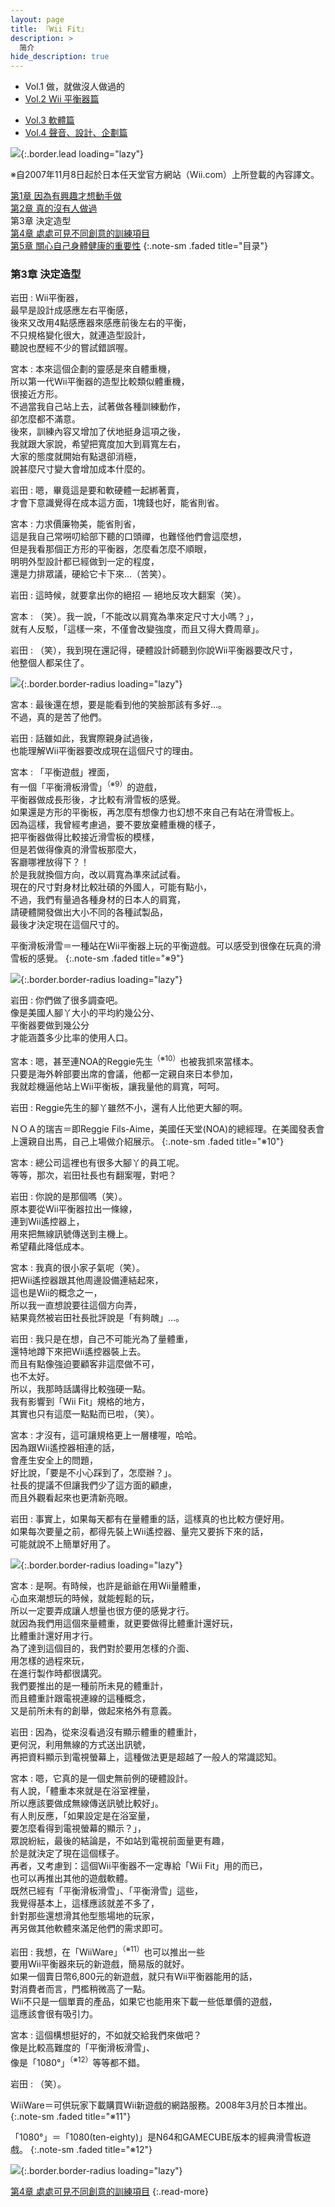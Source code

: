 ```yaml
---
layout: page
title: 『Wii Fit』 
description: >
  简介
hide_description: true
---
```


<nav class="pagination heading clearfix" role="navigation">
  <ul>
    <li class="pagination-item">
      <a style="background-color:rgba(225,224,224,0.3);">
        Vol.1 做，就做沒人做過的
      </a>
    </li>
    <li class="pagination-item">
      <a href="../../vol2/1/">
        Vol.2 Wii 平衡器篇
      </a>
    </li>
  </ul>
  <ul>
    <li class="pagination-item">
      <a href="../../vol3/1/">
        Vol.3 軟體篇
      </a>
    </li>
    <li class="pagination-item">
      <a href="../../vol4/1/">
        Vol.4 聲音、設計、企劃篇
      </a>
    </li>
  </ul>
</nav>

![](/interviews/cht-tw/wii/wiifit/vol1/img/wiifit_crv_vol1_11.jpg){:.border.lead loading="lazy"}

※自2007年11月8日起於日本任天堂官方網站（Wii.com）上所登載的內容譯文。

[第1章 因為有興趣才想動手做](1.md)<br>
[第2章 真的沒有人做過](2.md)<br>
第3章 決定造型<br>
[第4章 處處可見不同創意的訓練項目](4.md)<br>
[第5章 關心自己身體健康的重要性](5.md)
{:.note-sm .faded title="目录"}

### 第3章 決定造型

岩田
: Wii平衡器，<br>最早是設計成感應左右平衡感，<br>後來又改用4點感應器來感應前後左右的平衡，<br>不只規格變化很大，就連造型設計，<br>聽說也歷經不少的嘗試錯誤喔。

宮本
: 本來這個企劃的靈感是來自體重機，<br>所以第一代Wii平衡器的造型比較類似體重機，<br>很接近方形。<br>不過當我自己站上去，試著做各種訓練動作，<br>卻怎麼都不滿意。<br>後來，訓練內容又增加了伏地挺身這項之後，<br>我就跟大家說，希望把寬度加大到肩寬左右，<br>大家的態度就開始有點退卻消極，<br>說甚麼尺寸變大會增加成本什麼的。

岩田
: 嗯，畢竟這是要和軟硬體一起綁著賣，<br>才會下意識覺得在成本這方面，1塊錢也好，能省則省。

宮本
: 力求價廉物美，能省則省，<br>這是我自己常嘮叨給部下聽的口頭禪，也難怪他們會這麼想，<br>但是我看那個正方形的平衡器，怎麼看怎麼不順眼，<br>明明外型設計都已經做到一定的程度，<br>還是力排眾議，硬給它卡下來…（苦笑）。

岩田
: 這時候，就要拿出你的絕招 — 絕地反攻大翻案（笑）。

宮本
: （笑）。我一說，「不能改以肩寬為準來定尺寸大小嗎？」，<br>就有人反駁，「這樣一來，不僅會改變強度，而且又得大費周章」。

岩田
: （笑），我到現在還記得，硬體設計師聽到你說Wii平衡器要改尺寸，<br>他整個人都呆住了。

![](/interviews/cht-tw/wii/wiifit/vol1/img/wiifit_vol1_08.jpg){:.border.border-radius loading="lazy"}

宮本
: 最後還在想，要是能看到他的笑臉那該有多好…。<br>不過，真的是苦了他們。

岩田
: 話雖如此，我實際親身試過後，<br>也能理解Wii平衡器要改成現在這個尺寸的理由。

宮本
: 「平衡遊戲」裡面，<br>有一個「平衡滑板滑雪」<sup>（※9）</sup>的遊戲，<br>平衡器做成長形後，才比較有滑雪板的感覺。<br>如果還是方形的平衡板，再怎麼有想像力也幻想不來自己有站在滑雪板上。<br>因為這樣，我曾經考慮過，要不要放棄體重機的樣子，<br>把平衡器做得比較接近滑雪板的模樣，<br>但是若做得像真的滑雪板那麼大，<br>客廳哪裡放得下？！<br>於是我就換個方向，改以肩寬為準來試試看。<br>現在的尺寸對身材比較壯碩的外國人，可能有點小，<br>不過，我們有量過各種身材的日本人的肩寬，<br>請硬體開發做出大小不同的各種試製品，<br>最後才決定現在這個尺寸的。

平衡滑板滑雪＝一種站在Wii平衡器上玩的平衡遊戲。可以感受到很像在玩真的滑雪板的感覺。
{:.note-sm .faded title="※9"}

![](/interviews/cht-tw/wii/wiifit/vol1/img/wiifit_vol1_07.jpg){:.border.border-radius loading="lazy"}

岩田
: 你們做了很多調查吧。<br>像是美國人腳丫大小的平均約幾公分、<br>平衡器要做到幾公分<br>才能涵蓋多少比率的使用人口。

宮本
: 嗯，甚至連NOA的Reggie先生<sup>（※10）</sup>也被我抓來當樣本。<br>只要是海外幹部要出席的會議，他都一定親自來日本參加，<br>我就趁機逼他站上Wii平衡板，讓我量他的肩寬，呵呵。

岩田
: Reggie先生的腳丫雖然不小，還有人比他更大腳的啊。

ＮＯＡ的瑞吉＝即Reggie Fils-Aime，美國任天堂(NOA)的總經理。在美國發表會上還親自出馬，自己上場做介紹展示。
{:.note-sm .faded title="※10"}

宮本
: 總公司這裡也有很多大腳丫的員工呢。<br>等等，那次，岩田社長也有翻案喔，對吧？

岩田
: 你說的是那個嗎（笑）。<br>原本要從Wii平衡器拉出一條線，<br>連到Wii遙控器上，<br>用來把無線訊號傳送到主機上。<br>希望藉此降低成本。

宮本
: 我真的很小家子氣呢（笑）。<br>把Wii遙控器跟其他周邊設備連結起來，<br>這也是Wii的概念之一，<br>所以我一直想說要往這個方向弄，<br>結果竟然被岩田社長批評說是「有夠醜」…。

岩田
: 我只是在想，自己不可能光為了量體重，<br>還特地蹲下來把Wii遙控器裝上去。<br>而且有點像強迫要顧客非這麼做不可，<br>也不太好。<br>所以，我那時話講得比較強硬一點。<br>我有影響到「Wii Fit」規格的地方，<br>其實也只有這麼一點點而已啦，（笑）。

宮本
: 才沒有，這可讓規格更上一層樓喔，哈哈。<br>因為跟Wii遙控器相連的話，<br>會產生安全上的問題，<br>好比說，「要是不小心踩到了，怎麼辦？」。<br>社長的提議不但讓我們少了這方面的顧慮，<br>而且外觀看起來也更清新亮眼。

岩田
: 事實上，如果每天都有在量體重的話，這樣真的也比較方便好用。<br>如果每次要量之前，都得先裝上Wii遙控器、量完又要拆下來的話，<br>可能就說不上簡單好用了。

![](/interviews/cht-tw/wii/wiifit/vol1/img/wiifit_vol1_09.jpg){:.border.border-radius loading="lazy"}

宮本
: 是啊。有時候，也許是爺爺在用Wii量體重，<br>心血來潮想玩的時候，就能輕鬆的玩，<br>所以一定要弄成讓人想量也很方便的感覺才行。<br>就因為我們用這個來量體重，就更要做得比體重計還好玩，<br>比體重計還好用才行。<br>為了達到這個目的，我們對於要用怎樣的介面、<br>用怎樣的過程來玩，<br>在進行製作時都很講究。<br>我們要推出的是一種前所未見的體重計，<br>而且體重計跟電視連線的這種概念，<br>又是前所未有的創舉，做起來格外有意義。 

岩田
: 因為，從來沒看過沒有顯示體重的體重計，<br>更何況，利用無線的方式送出訊號，<br>再把資料顯示到電視螢幕上，這種做法更是超越了一般人的常識認知。

宮本
: 嗯，它真的是一個史無前例的硬體設計。<br>有人說，「體重本來就是在浴室裡量，<br>所以應該要做成無線傳送訊號比較好」。<br>有人則反應，「如果設定是在浴室量，<br>要怎麼看得到電視螢幕的顯示？」，<br>眾說紛紜，最後的結論是，不如站到電視前面量更有趣，<br>於是就決定了現在這個樣子。<br>再者，又考慮到：這個Wii平衡器不一定專給「Wii Fit」用的而已，<br>也可以再推出其他的遊戲軟體。<br>既然已經有「平衡滑板滑雪」、「平衡滑雪」這些，<br>我覺得基本上，這樣應該就差不多了，<br>針對那些還想滑其他型態場地的玩家，<br>再另做其他軟體來滿足他們的需求即可。

岩田
: 我想，在「WiiWare」<sup>（※11）</sup>也可以推出一些<br>要用Wii平衡器來玩的新遊戲，簡易版的就好。<br>如果一個賣日幣6,800元的新遊戲，就只有Wii平衡器能用的話，<br>對消費者而言，門檻稍微高了一點。<br>Wii不只是一個單賣的產品，如果它也能用來下載一些低單價的遊戲，<br>這應該會很有吸引力。

宮本
: 這個構想挺好的，不如就交給我們來做吧？<br>像是比較高難度的「平衡滑板滑雪」、<br>像是「1080°」<sup>（※12）</sup>等等都不錯。

岩田
: （笑）。

WiiWare＝可供玩家下載購買Wii新遊戲的網路服務。2008年3月於日本推出。
{:.note-sm .faded title="※11"}

「1080°」＝「1080(ten-eighty)」是N64和GAMECUBE版本的經典滑雪板遊戲。
{:.note-sm .faded title="※12"}

![](/interviews/cht-tw/wii/wiifit/vol1/img/g_1080.jpg){:.border.border-radius loading="lazy"}

[第4章 處處可見不同創意的訓練項目](4.md)
{:.read-more}

